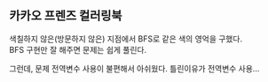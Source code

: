 ## 카카오 프렌즈 컬러링북

색칠하지 않은(방문하지 않은) 지점에서 BFS로 같은 색의 영억을 구했다.  
BFS 구현만 잘 해주면 문제는 쉽게 풀린다.  

그런데, 문제 전역변수 사용이 불편해서 아쉬웠다. 틀린이유가 전역변수 사용...
